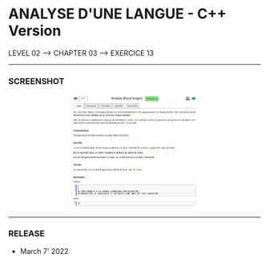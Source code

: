 # ANALYSE D'UNE LANGUE - C++ Version
LEVEL 02 --> CHAPTER 03 --> EXERCICE 13

---
### **SCREENSHOT**

<div align="center">
    <img
        src="https://github.com/Ayckinn/CPP/blob/main/FRANCE_IOI/LEVEL_02/Chapter_03/13_analyse_langue/todo.png"
        alt="DEMO"
        style="width:50%">
</div>

---
### **RELEASE**

- March 7' 2022